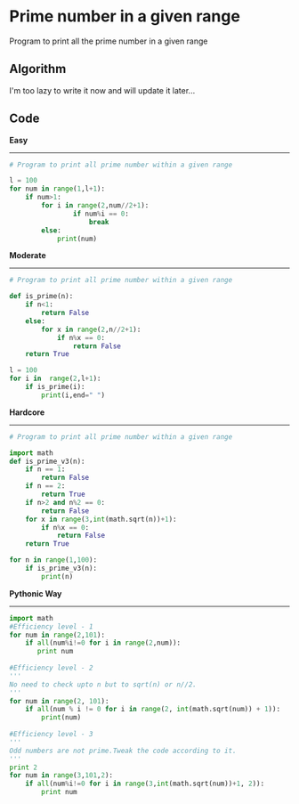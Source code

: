# Prime number in a given range

Program to print all the prime number in a given range

## Algorithm

I'm too lazy to write it now and will update it later...

## Code

**Easy**

------

```python
# Program to print all prime number within a given range

l = 100
for num in range(1,l+1):
	if num>1:
		for i in range(2,num//2+1):
				if num%i == 0:
					break
		else:
			print(num)

```

**Moderate**

------

```python
# Program to print all prime number within a given range

def is_prime(n):
	if n<1:
		return False
	else:
		for x in range(2,n//2+1):
			if n%x == 0:
				return False
	return True

l = 100
for i in  range(2,l+1):
	if is_prime(i):
		print(i,end=" ")

```

**Hardcore**

------

```python
# Program to print all prime number within a given range

import math
def is_prime_v3(n):
	if n == 1:
		return False
	if n == 2:
		return True
	if n>2 and n%2 == 0:
		return False
	for x in range(3,int(math.sqrt(n))+1):
		if n%x == 0:
			return False
	return True

for n in range(1,100):
	if is_prime_v3(n):
		print(n)
```

**Pythonic Way**

------

```python
import math
#Efficiency level - 1
for num in range(2,101):
    if all(num%i!=0 for i in range(2,num)):
       print num
    
#Efficiency level - 2
'''
No need to check upto n but to sqrt(n) or n//2.
'''
for num in range(2, 101):
    if all(num % i != 0 for i in range(2, int(math.sqrt(num)) + 1)):
        print(num)
        
#Efficiency level - 3
'''
Odd numbers are not prime.Tweak the code according to it.
'''
print 2
for num in range(3,101,2):
    if all(num%i!=0 for i in range(3,int(math.sqrt(num))+1, 2)):
        print num
```

